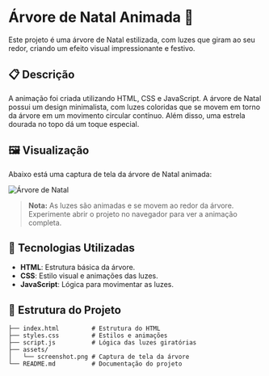 # Árvore de Natal Animada 🎄

Este projeto é uma árvore de Natal estilizada, com luzes que giram ao seu redor, criando um efeito visual impressionante e festivo.

## 📋 Descrição

A animação foi criada utilizando HTML, CSS e JavaScript. A árvore de Natal possui um design minimalista, com luzes coloridas que se movem em torno da árvore em um movimento circular contínuo. Além disso, uma estrela dourada no topo dá um toque especial.

## 🖼️ Visualização

Abaixo está uma captura de tela da árvore de Natal animada:

![Árvore de Natal](./assets/screenshot.png)

> **Nota:** As luzes são animadas e se movem ao redor da árvore. Experimente abrir o projeto no navegador para ver a animação completa.

## 🚀 Tecnologias Utilizadas

- **HTML**: Estrutura básica da árvore.
- **CSS**: Estilo visual e animações das luzes.
- **JavaScript**: Lógica para movimentar as luzes.

## 📂 Estrutura do Projeto

```plaintext
├── index.html         # Estrutura do HTML
├── styles.css         # Estilos e animações
├── script.js          # Lógica das luzes giratórias
├── assets/
│   └── screenshot.png # Captura de tela da árvore
└── README.md          # Documentação do projeto
